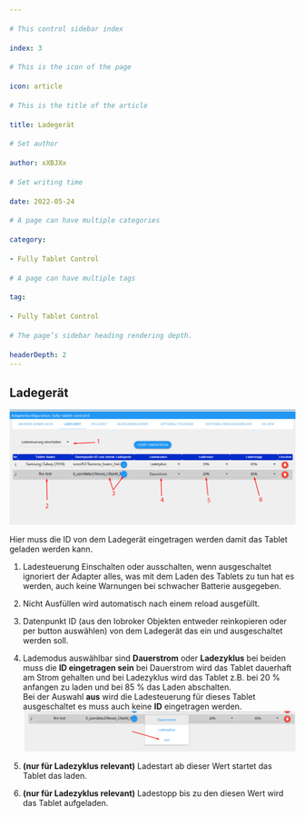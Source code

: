 ```yaml
---

# This control sidebar index

index: 3

# This is the icon of the page

icon: article

# This is the title of the article

title: Ladegerät

# Set author

author: xXBJXx

# Set writing time

date: 2022-05-24

# A page can have multiple categories

category:

- Fully Tablet Control

# A page can have multiple tags

tag:

- Fully Tablet Control

# The page’s sidebar heading rendering depth.

headerDepth: 2
---
```


## Ladegerät

![charger](../../.vuepress/public/media/fully-tablet-control/charger.png)

Hier muss die ID von dem Ladegerät eingetragen werden damit das Tablet geladen werden kann.

1. Ladesteuerung Einschalten oder ausschalten, wenn ausgeschaltet ignoriert der Adapter alles, was mit dem Laden des
   Tablets zu tun hat es werden, auch keine Warnungen bei schwacher Batterie ausgegeben.

2. Nicht Ausfüllen wird automatisch nach einem reload ausgefüllt.

3. Datenpunkt ID (aus den Iobroker Objekten entweder reinkopieren oder per button auswählen) von dem Ladegerät das ein
   und ausgeschaltet werden soll.

4. Lademodus auswählbar sind **Dauerstrom** oder **Ladezyklus** bei beiden muss die **ID eingetragen sein** bei
   Dauerstrom wird das Tablet dauerhaft am Strom gehalten und bei Ladezyklus wird das Tablet z.B. bei 20 % anfangen
   zu laden und bei 85 % das Laden abschalten. \
   Bei der Auswahl **aus** wird die Ladesteuerung für dieses Tablet ausgeschaltet es muss auch keine **ID** eingetragen
   werden.
   ![charger-mode](../../.vuepress/public/media/fully-tablet-control/charger-mode.png)

5. **(nur für Ladezyklus relevant)** Ladestart ab dieser Wert startet das Tablet das laden.

6. **(nur für Ladezyklus relevant)** Ladestopp bis zu den diesen Wert wird das Tablet aufgeladen.
